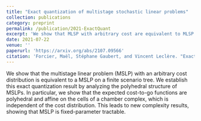 ```yaml
---
title: "Exact quantization of multistage stochastic linear problems"
collection: publications
category: preprint
permalink: /publication/2021-ExactQuant
excerpt: 'We show that MLSP with arbitrary cost are equivalent to MLSP with discrete cost and give a geometrical insight to the discretization procedure.'
date: 2021-07-22
venue: ''
paperurl: 'https://arxiv.org/abs/2107.09566'
citation: 'Forcier, Maël, Stéphane Gaubert, and Vincent Leclère. "Exact quantization of multistage stochastic linear problems." arXiv preprint arXiv:2107.09566 (2021).'
---
```

We show that the multistage linear problem (MSLP) with an arbitrary cost distribution is equivalent to a MSLP on a finite scenario tree. We establish this exact quantization result by analyzing the polyhedral structure of MSLPs. In particular, we show that the expected cost-to-go functions are polyhedral and affine on the cells of a chamber complex, which is independent of the cost distribution. This leads to new complexity results, showing that MSLP is fixed-parameter tractable. 
